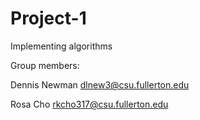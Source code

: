 # Project-1
Implementing algorithms

Group members:

Dennis Newman dlnew3@csu.fullerton.edu

Rosa Cho rkcho317@csu.fullerton.edu